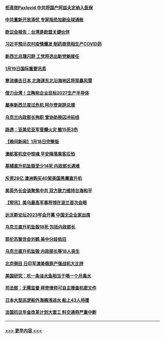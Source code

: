 #### [拒高效Paxlovid 中共将国产阿兹夫定纳入医保](../pages/prog202/a103628529.md?t=01200043) 
#### [中共重新开放添忧 专家指恐加剧全球通胀](../pages/prog202/a103628524.md?t=01200043) 
#### [欧议会报告：台湾是欧盟关键伙伴](../pages/prog202/a103628552.md?t=01200043) 
#### [习近平预示农村疫情爆发 制药商竞相生产COVID药](../pages/prog202/a103628533.md?t=01200043) 
#### [新西兰总理闪辞 工党将选出新党魁接任](../pages/prog202/a103628551.md?t=01200043) 
#### [1月19日国际重要讯息](../pages/prog202/a103628549.md?t=01200043) 
#### [寒流袭击日本 北海道东北沿海地区将现暴风雪](../pages/prog202/a103628439.md?t=01200043) 
#### [借力台湾！立陶宛企业目标2027生产半导体](../pages/prog202/a103628424.md?t=01200043) 
#### [屡率新西兰度过危机 阿尔登突辞总理](../pages/prog202/a103628391.md?t=01200043) 
#### [乌克兰内政部长殉职 曾协助换囚冲前线](../pages/prog202/a103628368.md?t=01200043) 
#### [路透：亚美尼亚军营爆火灾 酿15死3伤](../pages/prog202/a103628356.md?t=01200043) 
#### [【晚间新闻】1月18日完整版](../pages/prog202/a103628303.md?t=01200043) 
#### [澳航客机空中惊魂 平安降落乘客后怕](../pages/prog202/a103628200.md?t=01200043) 
#### [基辅直升机坠毁至少14死 内政部长遇难](../pages/prog202/a103628199.md?t=01200043) 
#### [斥资28亿 澳洲购买40架美国黑鹰直升机](../pages/prog202/a103628201.md?t=01200043) 
#### [美英外长会谈聚焦中共 双方致力维持台海和平](../pages/prog202/a103628004.md?t=01200043) 
#### [【短讯】美乌最高军事将领在波兰首次会晤](../pages/prog202/a103628003.md?t=01200043) 
#### [达沃斯论坛2023年会开幕 中国无企业家出席](../pages/prog202/a103627893.md?t=01200043) 
#### [乌克兰直升机坠毁18死 包括内政部长](../pages/prog202/a103627999.md?t=01200043) 
#### [耶伦苏黎世会刘鹤 美中分歧依旧](../pages/prog202/a103628005.md?t=01200043) 
#### [乌克兰直升机坠毁 内政部长等18人丧生](../pages/prog202/a103627838.md?t=01200043) 
#### [北京侧目 日印军演美俄原产强战机大比拼](../pages/prog202/a103627759.md?t=01200043) 
#### [美国研究：吃一条淡水鱼相当于喝一个月毒水](../pages/prog202/a103627755.md?t=01200043) 
#### [司法部：无需监督 拜登律师可自主搜查机密文件](../pages/prog202/a103627750.md?t=01200043) 
#### [日本大型巡逻船外海搁浅进水 船上43人待援](../pages/prog202/a103627661.md?t=01200043) 
#### [法国抗议年金改革计划大罢工 料交通将严重中断](../pages/prog202/a103627648.md?t=01200043) 

----
#### [ >>> 更早内容 <<< ](../indexes/prog202-earlier.md)
